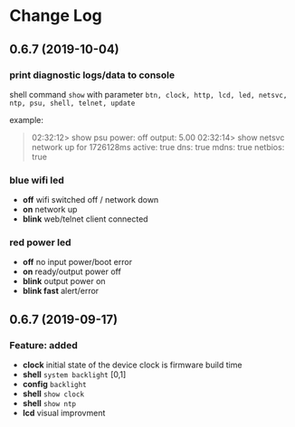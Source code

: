 
# Change Log

## 0.6.7 (2019-10-04)

### print diagnostic logs/data to console

shell command `show` with parameter `btn, clock, http, lcd, led, netsvc, ntp, psu, shell, telnet, update`

example:
> 02:32:12> show psu
> power: off
> output: 5.00
> 02:32:14> show netsvc
> network up for 1726128ms
> active: true
> dns: true
> mdns: true
> netbios: true

### blue wifi led

- **off** wifi switched off / network down
- **on** network up
- **blink** web/telnet client connected

### red power led

- **off** no input power/boot error
- **on** ready/output power off
- **blink** output power on
- **blink fast** alert/error

## 0.6.7 (2019-09-17)

### Feature: added

- **clock** initial state of the device clock is firmware build time
- **shell**  `system backlight` [0,1]
- **config**  `backlight`
- **shell**  `show clock`
- **shell**  `show ntp`
- **lcd** visual improvment
